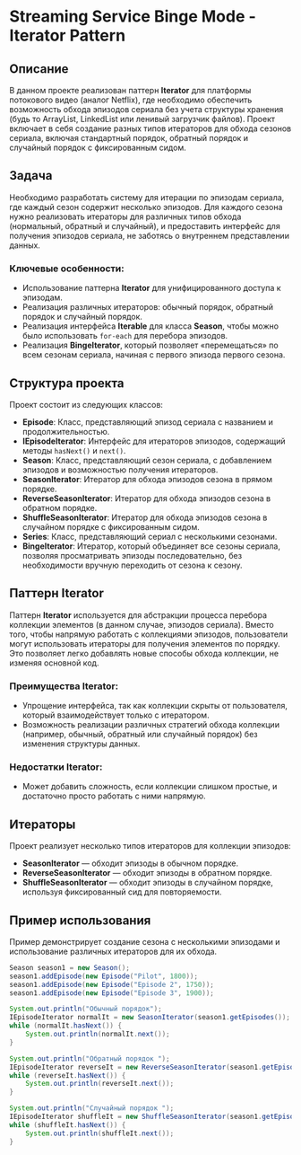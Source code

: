 # Streaming Service Binge Mode - Iterator Pattern

## Описание

В данном проекте реализован паттерн **Iterator** для платформы потокового видео (аналог Netflix), где необходимо обеспечить возможность обхода эпизодов сериала без учета структуры хранения (будь то ArrayList, LinkedList или ленивый загрузчик файлов). Проект включает в себя создание разных типов итераторов для обхода сезонов сериала, включая стандартный порядок, обратный порядок и случайный порядок с фиксированным сидом.

## Задача

Необходимо разработать систему для итерации по эпизодам сериала, где каждый сезон содержит несколько эпизодов. Для каждого сезона нужно реализовать итераторы для различных типов обхода (нормальный, обратный и случайный), и предоставить интерфейс для получения эпизодов сериала, не заботясь о внутреннем представлении данных.

### Ключевые особенности:
- Использование паттерна **Iterator** для унифицированного доступа к эпизодам.
- Реализация различных итераторов: обычный порядок, обратный порядок и случайный порядок.
- Реализация интерфейса **Iterable** для класса **Season**, чтобы можно было использовать `for-each` для перебора эпизодов.
- Реализация **BingeIterator**, который позволяет «перемещаться» по всем сезонам сериала, начиная с первого эпизода первого сезона.

## Структура проекта

Проект состоит из следующих классов:

- **Episode**: Класс, представляющий эпизод сериала с названием и продолжительностью.
- **IEpisodeIterator**: Интерфейс для итераторов эпизодов, содержащий методы `hasNext()` и `next()`.
- **Season**: Класс, представляющий сезон сериала, с добавлением эпизодов и возможностью получения итераторов.
- **SeasonIterator**: Итератор для обхода эпизодов сезона в прямом порядке.
- **ReverseSeasonIterator**: Итератор для обхода эпизодов сезона в обратном порядке.
- **ShuffleSeasonIterator**: Итератор для обхода эпизодов сезона в случайном порядке с фиксированным сидом.
- **Series**: Класс, представляющий сериал с несколькими сезонами.
- **BingeIterator**: Итератор, который объединяет все сезоны сериала, позволяя просматривать эпизоды последовательно, без необходимости вручную переходить от сезона к сезону.

## Паттерн Iterator

Паттерн **Iterator** используется для абстракции процесса перебора коллекции элементов (в данном случае, эпизодов сериала). Вместо того, чтобы напрямую работать с коллекциями эпизодов, пользователи могут использовать итераторы для получения элементов по порядку. Это позволяет легко добавлять новые способы обхода коллекции, не изменяя основной код.

### Преимущества Iterator:
- Упрощение интерфейса, так как коллекции скрыты от пользователя, который взаимодействует только с итератором.
- Возможность реализации различных стратегий обхода коллекции (например, обычный, обратный или случайный порядок) без изменения структуры данных.

### Недостатки Iterator:
- Может добавить сложность, если коллекции слишком простые, и достаточно просто работать с ними напрямую.

## Итераторы

Проект реализует несколько типов итераторов для коллекции эпизодов:

- **SeasonIterator** — обходит эпизоды в обычном порядке.
- **ReverseSeasonIterator** — обходит эпизоды в обратном порядке.
- **ShuffleSeasonIterator** — обходит эпизоды в случайном порядке, используя фиксированный сид для повторяемости.

## Пример использования

Пример демонстрирует создание сезона с несколькими эпизодами и использование различных итераторов для их обхода.

```java
Season season1 = new Season();
season1.addEpisode(new Episode("Pilot", 1800));
season1.addEpisode(new Episode("Episode 2", 1750));
season1.addEpisode(new Episode("Episode 3", 1900));

System.out.println("Обычный порядок");
IEpisodeIterator normalIt = new SeasonIterator(season1.getEpisodes());
while (normalIt.hasNext()) {
    System.out.println(normalIt.next());
}

System.out.println("Обратный порядок ");
IEpisodeIterator reverseIt = new ReverseSeasonIterator(season1.getEpisodes());
while (reverseIt.hasNext()) {
    System.out.println(reverseIt.next());
}

System.out.println("Случайный порядок ");
IEpisodeIterator shuffleIt = new ShuffleSeasonIterator(season1.getEpisodes(), 42);
while (shuffleIt.hasNext()) {
    System.out.println(shuffleIt.next());
}
 